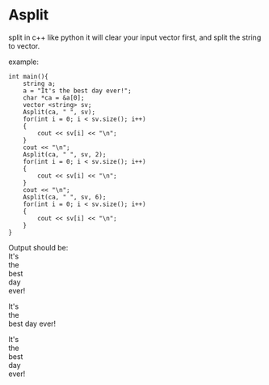 # Asplit
split in c++ like python
it will clear your input vector first, and split the string to vector.

example:
```
int main(){
    string a;
    a = "It's the best day ever!";
    char *ca = &a[0];
    vector <string> sv;
    Asplit(ca, " ", sv);
    for(int i = 0; i < sv.size(); i++)
    {
        cout << sv[i] << "\n";
    }
    cout << "\n";
    Asplit(ca, " ", sv, 2);
    for(int i = 0; i < sv.size(); i++)
    {
        cout << sv[i] << "\n";
    }
    cout << "\n";
    Asplit(ca, " ", sv, 6);
    for(int i = 0; i < sv.size(); i++)
    {
        cout << sv[i] << "\n";
    }
}
```

Output should be:  
It's  
the  
best  
day  
ever!  
  
It's  
the  
best day ever!  
  
It's  
the  
best  
day  
ever!
